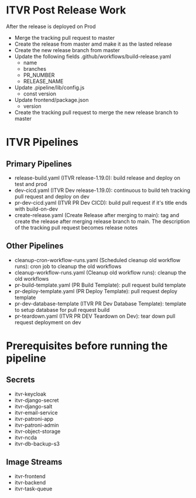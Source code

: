 
# ITVR Post Release Work
After the release is deployed on Prod
* Merge the tracking pull request to master
* Create the release from master amd make it as the lasted release 
* Create the new release branch from master
* Update the following fields .github/workflows/build-release.yaml
    * name
    * branches
    * PR_NUMBER
    * RELEASE_NAME
* Update .pipeline/lib/config.js
    * const version
* Update frontend/package.json
    * version
* Create the tracking pull request to merge the new release branch to master

# ITVR Pipelines

## Primary Pipelines

* release-build.yaml (ITVR release-1.19.0): build release and deploy on test and prod
* dev-cicd.yaml (ITVR Dev release-1.19.0): continuous to build teh tracking pull request and deploy on dev
* pr-dev-cicd.yaml (ITVR PR Dev CICD): build pull request if it's title ends with build-on-dev
* create-release.yaml (Create Release after merging to main): tag and create the release after merging release branch to main. The description of the tracking pull request becomes release notes

## Other Pipelines

* cleanup-cron-workflow-runs.yaml (Scheduled cleanup old workflow runs): cron job to cleanup the old workflows
* cleanup-workflow-runs.yaml (Cleanup old workflow runs): cleanup the old workflows
* pr-build-template.yaml (PR Build Template): pull request build template
* pr-deploy-template.yaml (PR Deploy Template): pull request deploy template
* pr-dev-database-template (ITVR PR Dev Database Template): template to setup database for pull request build
* pr-teardown.yaml (ITVR PR DEV Teardown on Dev): tear down pull request deployment on dev

# Prerequisites before running the pipeline

## Secrets 
* itvr-keycloak  
* itvr-django-secret  
* itvr-django-salt  
* itvr-email-service  
* itvr-patroni-app  
* itvr-patroni-admin  
* itvr-object-storage  
* itvr-ncda  
* itvr-db-backup-s3  

## Image Streams 
* itvr-frontend  
* itvr-backend  
* itvr-task-queue  
